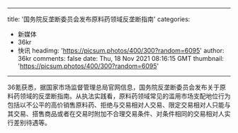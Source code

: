 
---
title: '国务院反垄断委员会发布原料药领域反垄断指南'
categories: 
 - 新媒体
 - 36kr
 - 快讯
headimg: 'https://picsum.photos/400/300?random=6095'
author: 36kr
comments: false
date: Thu, 18 Nov 2021 08:16:15 GMT
thumbnail: 'https://picsum.photos/400/300?random=6095'
---

<div>   
36氪获悉，据国家市场监督管理总局官网信息，国务院反垄断委员会发布关于原料药领域的反垄断指南。从执法实践看，原料药领域常见的滥用市场支配地位行为包括以不公平的高价销售原料药、拒绝与交易相对人交易、限定交易相对人只能与其交易、搭售商品或者在交易时附加不合理交易条件、对条件相同的交易相对人实行差别待遇等。  
</div>
            